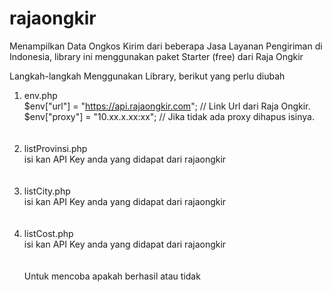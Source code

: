 # rajaongkir
Menampilkan Data Ongkos Kirim dari beberapa Jasa Layanan Pengiriman di Indonesia, library ini menggunakan paket Starter (free) dari Raja Ongkir

Langkah-langkah Menggunakan Library, berikut yang perlu diubah
1. env.php <br/>
$env["url"] = "https://api.rajaongkir.com"; // Link Url dari Raja Ongkir.  <br/>
$env["proxy"] = "10.xx.x.xx:xx"; // Jika tidak ada proxy dihapus isinya.  <br/>
 <br/> <br/>
2. listProvinsi.php  <br/>
isi kan API Key anda yang didapat dari rajaongkir  <br/>
 <br/> <br/>
3. listCity.php  <br/>
isi kan API Key anda yang didapat dari rajaongkir  <br/>
 <br/> <br/>
4. listCost.php  <br/>
isi kan API Key anda yang didapat dari rajaongkir  <br/>
 <br/> <br/>
Untuk mencoba apakah berhasil atau tidak 
